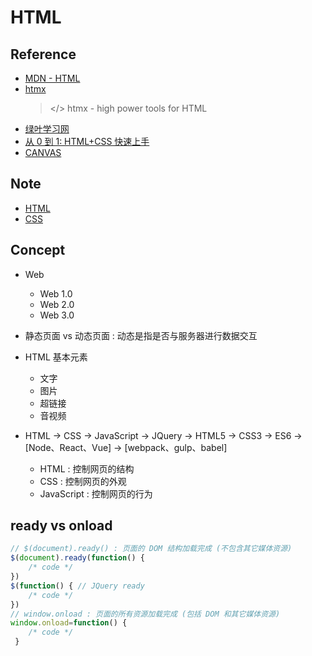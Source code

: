 # HTML

## Reference

- [MDN - HTML](https://developer.mozilla.org/zh-CN/docs/Web/HTML)
- [htmx](https://github.com/bigskysoftware/htmx)
    > </> htmx - high power tools for HTML
- [绿叶学习网](www.lvyestudy.com)
- [从 0 到 1: HTML+CSS 快速上手](https://weread.qq.com/web/reader/1053223071cad78210554c5)
- [CANVAS](https://github.com/airingursb/canvas)

## Note

- [HTML](HTML.md)
- [CSS](CSS.md)

## Concept

- Web
    * Web 1.0
    * Web 2.0
    * Web 3.0

- 静态页面 vs 动态页面 : 动态是指是否与服务器进行数据交互

- HTML 基本元素
    * 文字
    * 图片
    * 超链接
    * 音视频

- HTML -> CSS -> JavaScript -> JQuery -> HTML5 -> CSS3 -> ES6 
       -> [Node、React、Vue] -> [webpack、gulp、babel]
    * HTML : 控制网页的结构
    * CSS : 控制网页的外观
    * JavaScript : 控制网页的行为

## ready vs onload

```javascript
// $(document).ready() : 页面的 DOM 结构加载完成 (不包含其它媒体资源)
$(document).ready(function() {
    /* code */
})
$(function() { // JQuery ready
    /* code */
})
// window.onload : 页面的所有资源加载完成 (包括 DOM 和其它媒体资源)
window.onload=function() {
    /* code */
 }
```